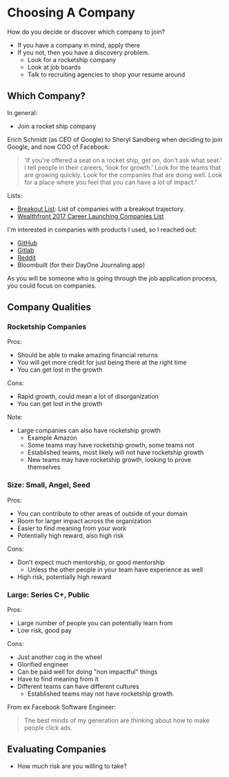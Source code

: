 # Choosing A Company

How do you decide or discover which company to join?

* If you have a company in mind, apply there
* If you not, then you have a discovery problem.
  * Look for a rocketship company
  * Look at job boards
  * Talk to recruiting agencies to shop your resume around

## Which Company?

In general:

* Join a rocket ship company

Erich Schmidt \(as CEO of Google\) to Sheryl Sandberg when deciding to join Google, and now COO of Facebook:

> 'If you're offered a seat on a rocket ship, get on, don't ask what seat.' I tell people in their careers, ‘look for growth.’ Look for the teams that are growing quickly. Look for the companies that are doing well. Look for a place where you feel that you can have a lot of impact.”

Lists:

* [Breakout List](https://breakoutlist.com): List of companies with a breakout trajectory.
* [Wealthfront 2017 Career Launching Companies List](https://blog.wealthfront.com/2017-career-launching-companies-list/)

I'm interested in companies with products I used, so I reached out:

* [GitHub](https://github.com/about/careers)
* [Gitlab](https://about.gitlab.com/jobs/apply/)
* [Reddit](https://www.redditinc.com/careers)
* Bloombuilt \(for their DayOne Journaling app\)

As you will be someone who is going through the job application process, you could focus on companies.

## Company Qualities

### Rocketship Companies

Pros:

* Should be able to make amazing financial returns
* You will get more credit for just being there at the right time
* You can get lost in the growth

Cons:

* Rapid growth, could mean a lot of disorganization
* You can get lost in the growth

Note:

* Large companies can also have rocketship growth
  * Example Amazon
  * Some teams may have rocketship growth, some teams not
  * Established teams, most likely will not have rocketship growth
  * New teams may have rocketship growth, looking to prove themselves

### Size: Small, Angel, Seed

Pros:

* You can contribute to other areas of outside of your domain
* Room for larger impact across the organization
* Easier to find meaning from your work
* Potentially high reward, also high risk

Cons:

* Don't expect much mentorship, or good mentorship
  * Unless the other people in your team have experience as well
* High risk, potentially high reward

### Large: Series C+, Public

Pros:

* Large number of people you can potentially learn from
* Low risk, good pay

Cons:

* Just another cog in the wheel
* Glorified engineer
* Can be paid well for doing "non impactful" things
* Have to find meaning from it
* Different teams can have different cultures
  * Established teams may not have rocketship growth.

From ex Facebook Software Engineer:

> The best minds of my generation are thinking about how to make people click ads.

## Evaluating Companies

* How much risk are you willing to take?

